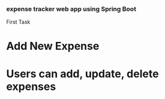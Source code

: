 <h3>expense tracker web app using Spring Boot</h3>
First Task
<h1>Add New Expense<h1>
<p>Users can add, update, delete expenses</p>


